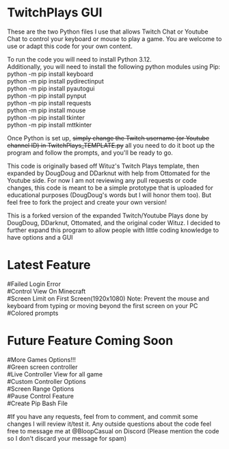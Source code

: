 # TwitchPlays GUI
These are the two Python files I use that allows Twitch Chat or Youtube Chat to control your keyboard or mouse to play a game. You are welcome to use or adapt this code for your own content.

To run the code you will need to install Python 3.12.  
Additionally, you will need to install the following python modules using Pip:  
python -m pip install keyboard  
python -m pip install pydirectinput  
python -m pip install pyautogui  
python -m pip install pynput  
python -m pip install requests  
python -m pip install mouse  
python -m pip install tkinter  
python -m pip install mttkinter  

Once Python is set up, ~~simply change the Twitch username (or Youtube channel ID) in TwitchPlays_TEMPLATE.py~~ all you need to do it boot up the program and follow the prompts, and you'll be ready to go.

This code is originally based off Wituz's Twitch Plays template, then expanded by DougDoug and DDarknut with help from Ottomated for the Youtube side. For now I am not reviewing any pull requests or code changes, this code is meant to be a simple prototype that is uploaded for educational purposes (DougDoug's words but I will honor them too). But feel free to fork the project and create your own version! 

This is a forked version of the expanded Twitch/Youtube Plays done by DougDoug, DDarknut, Ottomated, and the original coder Wituz. I decided to further expand this program to allow people with little coding knowledge to have options and a GUI

# Latest Feature  
#Failed Login Error  
#Control View On Minecraft  
#Screen Limit on First Screen(1920x1080) Note: Prevent the mouse and keyboard from typing or moving beyond the first screen on your PC  
#Colored prompts  

# Future Feature Coming Soon  
#More Games Options!!!  
#Green screen controller  
#Live Controller View for all game  
#Custom Controller Options  
#Screen Range Options  
#Pause Control Feature  
#Create Pip Bash File  

#If you have any requests, feel from to comment, and commit some changes I will review it/test it. Any outside questions about the code feel free to message me at @BloopCasual on Discord (Please mention the code so I don't discard your message for spam)

